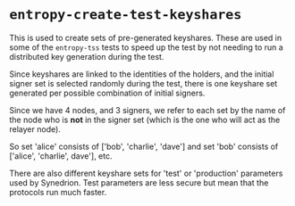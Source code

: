 # `entropy-create-test-keyshares`

This is used to create sets of pre-generated keyshares. These are used in some of the `entropy-tss`
tests to speed up the test by not needing to run a distributed key generation during the test.

Since keyshares are linked to the identities of the holders, and the initial signer set is selected
randomly during the test, there is one keyshare set generated per possible combination of initial
signers.

Since we have 4 nodes, and 3 signers, we refer to each set by the name of the node who is **not** in
the signer set (which is the one who will act as the relayer node).

So set 'alice' consists of ['bob', 'charlie', 'dave'] and set 'bob' consists of ['alice', 'charlie',
dave'], etc.

There are also different keyshare sets for 'test' or 'production' parameters used by Synedrion. Test
parameters are less secure but mean that the protocols run much faster.
